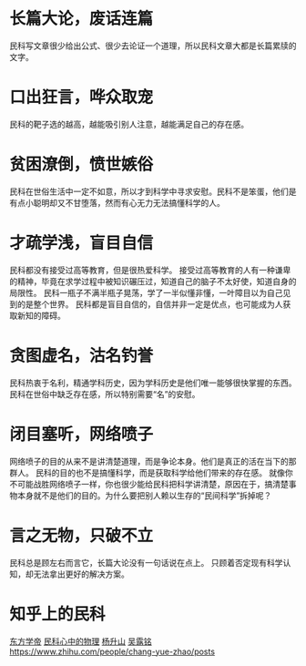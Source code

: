 # 长篇大论，废话连篇
民科写文章很少给出公式、很少去论证一个道理，所以民科文章大都是长篇累牍的文字。
# 口出狂言，哗众取宠
民科的靶子选的越高，越能吸引别人注意，越能满足自己的存在感。
# 贫困潦倒，愤世嫉俗
民科在世俗生活中一定不如意，所以才到科学中寻求安慰。民科不是笨蛋，他们是有点小聪明却又不甘堕落，然而有心无力无法搞懂科学的人。
# 才疏学浅，盲目自信
民科都没有接受过高等教育，但是很热爱科学。
接受过高等教育的人有一种谦卑的精神，毕竟在求学过程中被知识碾压过，知道自己的脑子不太好使，知道自身的局限性。
民科一瓶子不满半瓶子晃荡，学了一半似懂非懂，一叶障目以为自己见到的是整个世界。
民科都是盲目自信的，自信并非一定是优点，也可能成为人获取新知的障碍。
# 贪图虚名，沽名钓誉
民科热衷于名利，精通学科历史，因为学科历史是他们唯一能够很快掌握的东西。
民科在世俗中缺乏存在感，所以特别需要“名”的安慰。

# 闭目塞听，网络喷子
网络喷子的目的从来不是讲清楚道理，而是争论本身。他们是真正的活在当下的那群人。
民科的目的也不是搞懂科学，而是获取科学给他们带来的存在感。
就像你不可能战胜网络喷子一样，你也很少能给民科把科学讲清楚，原因在于，搞清楚事物本身就不是他们的目的。为什么要把别人赖以生存的“民间科学”拆掉呢？

# 言之无物，只破不立
民科总是顾左右而言它，长篇大论没有一句话说在点上。
只顾着否定现有科学认知，却无法拿出更好的解决方案。

# 知乎上的民科
[东方学帝](https://www.zhihu.com/people/cqtsci/posts)
[民科心中的物理](https://www.zhihu.com/people/li-hong-yu-31-37/posts)
[杨升山](https://www.zhihu.com/people/yang-sheng-shan-80/answers)
[吴露铭](https://www.zhihu.com/people/wu-lu-ming-71-2)
https://www.zhihu.com/people/chang-yue-zhao/posts


